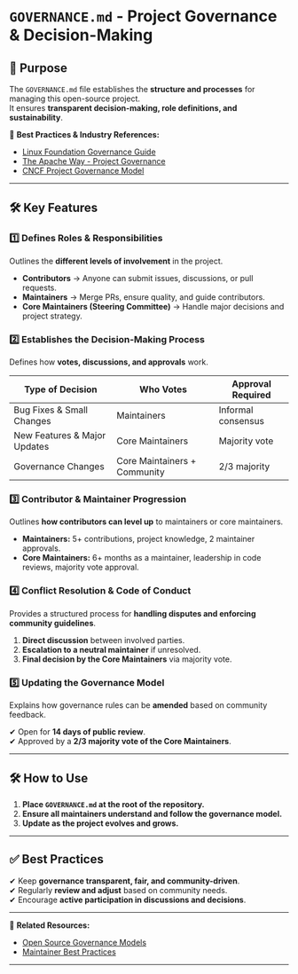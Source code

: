 # `GOVERNANCE.md` - Project Governance & Decision-Making

## **📌 Purpose**
The `GOVERNANCE.md` file establishes the **structure and processes** for managing this open-source project.  
It ensures **transparent decision-making, role definitions, and sustainability**.  

📖 **Best Practices & Industry References:**  
- [Linux Foundation Governance Guide](https://www.linuxfoundation.org/resources/open-source-guides/)  
- [The Apache Way - Project Governance](https://www.apache.org/theapacheway/)  
- [CNCF Project Governance Model](https://www.cncf.io/)  

---

## **🛠 Key Features**
### **1️⃣ Defines Roles & Responsibilities**
Outlines the **different levels of involvement** in the project.  

- **Contributors** → Anyone can submit issues, discussions, or pull requests.  
- **Maintainers** → Merge PRs, ensure quality, and guide contributors.  
- **Core Maintainers (Steering Committee)** → Handle major decisions and project strategy.  


### **2️⃣ Establishes the Decision-Making Process**
Defines how **votes, discussions, and approvals** work.  
 
| Type of Decision         | Who Votes                | Approval Required |
|--------------------------|-------------------------|------------------|
| Bug Fixes & Small Changes | Maintainers             | Informal consensus |
| New Features & Major Updates | Core Maintainers     | Majority vote |
| Governance Changes       | Core Maintainers + Community | 2/3 majority |


### **3️⃣ Contributor & Maintainer Progression**
Outlines **how contributors can level up** to maintainers or core maintainers.  

- **Maintainers:** 5+ contributions, project knowledge, 2 maintainer approvals.  
- **Core Maintainers:** 6+ months as a maintainer, leadership in code reviews, majority vote approval.  

### **4️⃣ Conflict Resolution & Code of Conduct**
Provides a structured process for **handling disputes and enforcing community guidelines**.  
 
1. **Direct discussion** between involved parties.  
2. **Escalation to a neutral maintainer** if unresolved.  
3. **Final decision by the Core Maintainers** via majority vote.  

### **5️⃣ Updating the Governance Model**
Explains how governance rules can be **amended** based on community feedback.  
 
✔ Open for **14 days of public review**.  
✔ Approved by a **2/3 majority vote of the Core Maintainers**.    

---

## **🛠 How to Use**
1. **Place `GOVERNANCE.md` at the root of the repository.**  
2. **Ensure all maintainers understand and follow the governance model.**  
3. **Update as the project evolves and grows.**  

---

## **✅ Best Practices**
✔ Keep **governance transparent, fair, and community-driven**.  
✔ Regularly **review and adjust** based on community needs.  
✔ Encourage **active participation in discussions and decisions**.  

---

🔗 **Related Resources:**  
- [Open Source Governance Models](https://opensource.guide/leadership-and-governance/)  
- [Maintainer Best Practices](https://opensource.com/article/17/6/open-source-maintainers-guide)  

---
